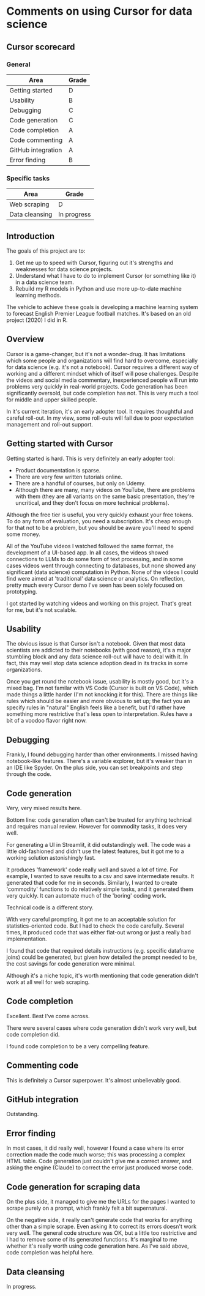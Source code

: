 
# Comments on using Cursor for data science

## Cursor scorecard

### General

| Area    | Grade |
| -------- | ------- |
| Getting started  | D    |
| Usability | B |
| Debugging | C |
| Code generation | C |
| Code completion | A |
| Code commenting | A     |
| GitHub integration  | A    |
| Error finding | B |

### Specific tasks

| Area    | Grade |
| -------- | ------- |
| Web scraping| D |
| Data cleansing| In progress |

## Introduction

The goals of this project are to:
1. Get me up to speed with Cursor, figuring out it's strengths and weaknesses for data science projects. 
2. Understand what I have to do to implement Cursor (or something like it) in a data science team.
3. Rebuild my R models in Python and use more up-to-date machine learning methods.

The vehicle to achieve these goals is developing a machine learning system to forecast English Premier League football matches. It's based on an old project (2020) I did in R.

## Overview

Cursor is a game-changer, but it's not a wonder-drug. It has limitations which some people and organizations will find hard to overcome, especially for data science (e.g. it's not a notebook). Cursor requires a different way of working and a different mindset which of itself will pose challenges. Despite the videos and social media commentary, inexperienced people will run into problems very quickly in real-world projects. Code generation has been significantly oversold, but code completion has not. This is very much a tool for middle and upper skilled people.

In it's current iteration, it's an early adopter tool. It requires thoughtful and careful roll-out. In my view, some roll-outs will fail due to poor expectation management and roll-out support.

## Getting started with Cursor

Getting started is hard. This is very definitely an early adopter tool:
* Product documentation is sparse.
* There are very few written tutorials online.
* There are a handful of courses, but only on Udemy.
* Although there are many, many videos on YouTube, there are problems with them (they are all variants on the same basic presentation, they're uncritical, and they don't focus on more technical problems).

Although the free tier is useful, you very quickly exhaust your free tokens. To do any form of evaluation, you need a subscription. It's cheap enough for that not to be a problem, but you should be aware you'll need to spend some money.

All of the YouTube videos I watched followed the same format, the development of a UI-based app. In all cases, the videos showed connections to LLMs to do some form of text processing, and in some cases videos went through connecting to databases, but none showed any significant (data science) computation in Python. None of the videos I could find were aimed at 'traditional' data science or analytics. On reflection, pretty much every Cursor demo I've seen has been solely focused on prototyping.

I got started by watching videos and working on this project. That's great for me, but it's not scalable.

## Usability

The obvious issue is that Cursor isn't a notebook. Given that most data scientists are addicted to their notebooks (with good reason), it's a major stumbling block and any data science roll-out will have to deal with it. In fact, this may well stop data science adoption dead in its tracks in some organizations.

Once you get round the notebook issue, usability is mostly good, but it's a mixed bag. I'm not familar with VS Code (Cursor is built on VS Code), which made things a little harder (I'm not knocking it for this). There are things like rules which should be easier and more obvious to set up; the fact you an specify rules in "natural" English feels like a benefit, but I'd rather have something more restrictive that's less open to interpretation. Rules have a bit of a voodoo flavor right now.

## Debugging

Frankly, I found debugging harder than other environments. I missed having notebook-like features. There's a variable explorer, but it's weaker than in an IDE like Spyder. On the plus side, you can set breakpoints and step through the code.

## Code generation

Very, very mixed results here.

Bottom line: code generation often can't be trusted for anything technical and requires manual review. However for commodity tasks, it does very well.

For generating a UI in Streamlit, it did outstandingly well. The code was a little old-fashioned and didn't use the latest features, but it got me to a working solution astonishingly fast.

It produces 'framework' code really well and saved a lot of time. For example, I wanted to save results to a csv and save intermediate results. It generated that code for me in seconds. Similarly, I wanted to create 'commodity' functions to do relatively simple tasks, and it generated them very quickly. It can automate much of the 'boring' coding work.

Technical code is a different story.

With very careful prompting, it got me to an acceptable solution for statistics-oriented code. But I had to check the code carefully. Several times, it produced code that was either flat-out wrong or just a really bad implementation. 

I found that code that required details instructions (e.g. specific dataframe joins) could be generated, but given how detailed the prompt needed to be, the cost savings for code generation were minimal.

Although it's a niche topic, it's worth mentioning that code generation didn't work at all well for web scraping. 

## Code completion

Excellent. Best I've come across.

There were several cases where code generation didn't work very well, but code completion did.

I found code completion to be a very compelling feature.

## Commenting code

This is definitely a Cursor superpower. It's almost unbelievably good.

## GitHub integration

Outstanding.

## Error finding

In most cases, it did really well, however I found a case where its error correction made the code much worse; this was processing a complex HTML table. Code generation just couldn't give me a correct answer, and asking the engine (Claude) to correct the error just produced worse code.

## Code generation for scraping data

On the plus side, it managed to give me the URLs for the pages I wanted to scrape purely on a prompt, which frankly felt a bit supernatural. 

On the negative side, it really can't generate code that works for anything other than a simple scrape. Even asking it to correct its errors doesn't work very well. The general code structure was OK, but a little too restrictive and I had to remove some of its generated functions. It's marginal to me whether it's really worth using code generation here. As I've said above, code completion was helpful here.

## Data cleansing

In progress.
